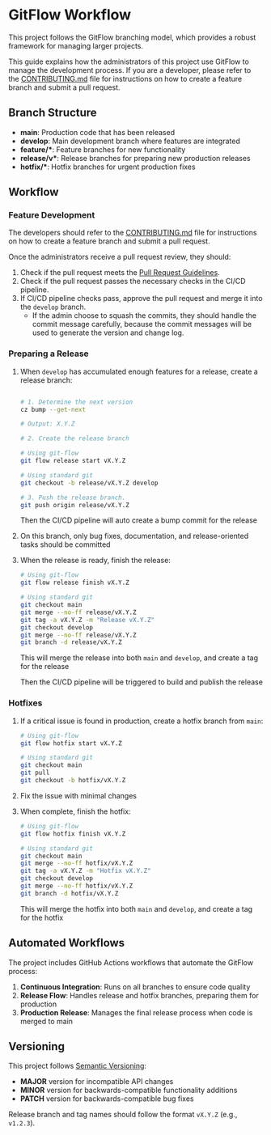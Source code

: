 # GitFlow Workflow

This project follows the GitFlow branching model, which provides a robust framework for managing larger projects.

This guide explains how the administrators of this project use GitFlow to manage the development process. If you are a developer, please refer to the [CONTRIBUTING.md](../CONTRIBUTING.md) file for instructions on how to create a feature branch and submit a pull request.

## Branch Structure

- **main**: Production code that has been released
- **develop**: Main development branch where features are integrated
- **feature/\***: Feature branches for new functionality
- **release/v\***: Release branches for preparing new production releases
- **hotfix/\***: Hotfix branches for urgent production fixes

## Workflow

### Feature Development

The developers should refer to the [CONTRIBUTING.md](../CONTRIBUTING.md) file for instructions on how to create a feature branch and submit a pull request.

Once the administrators receive a pull request review, they should:

1. Check if the pull request meets the [Pull Request Guidelines](../CONTRIBUTING.md#pull-request-guidelines).
2. Check if the pull request passes the necessary checks in the CI/CD pipeline.
3. If CI/CD pipeline checks pass, approve the pull request and merge it into the `develop` branch.
   - If the admin choose to squash the commits, they should handle the commit message carefully, because the commit messages will be used to generate the version and change log.

### Preparing a Release

1. When `develop` has accumulated enough features for a release, create a release branch:

   ```bash

   # 1. Determine the next version
   cz bump --get-next

   # Output: X.Y.Z

   # 2. Create the release branch

   # Using git-flow
   git flow release start vX.Y.Z

   # Using standard git
   git checkout -b release/vX.Y.Z develop

   # 3. Push the release branch.
   git push origin release/vX.Y.Z
   ```

   Then the CI/CD pipeline will auto create a bump commit for the release

2. On this branch, only bug fixes, documentation, and release-oriented tasks should be committed
3. When the release is ready, finish the release:

   ```bash
   # Using git-flow
   git flow release finish vX.Y.Z

   # Using standard git
   git checkout main
   git merge --no-ff release/vX.Y.Z
   git tag -a vX.Y.Z -m "Release vX.Y.Z"
   git checkout develop
   git merge --no-ff release/vX.Y.Z
   git branch -d release/vX.Y.Z
   ```

   This will merge the release into both `main` and `develop`, and create a tag for the release

   Then the CI/CD pipeline will be triggered to build and publish the release

### Hotfixes

1. If a critical issue is found in production, create a hotfix branch from `main`:

   ```bash
   # Using git-flow
   git flow hotfix start vX.Y.Z

   # Using standard git
   git checkout main
   git pull
   git checkout -b hotfix/vX.Y.Z
   ```

2. Fix the issue with minimal changes
3. When complete, finish the hotfix:

   ```bash
   # Using git-flow
   git flow hotfix finish vX.Y.Z

   # Using standard git
   git checkout main
   git merge --no-ff hotfix/vX.Y.Z
   git tag -a vX.Y.Z -m "Hotfix vX.Y.Z"
   git checkout develop
   git merge --no-ff hotfix/vX.Y.Z
   git branch -d hotfix/vX.Y.Z
   ```

   This will merge the hotfix into both `main` and `develop`, and create a tag for the hotfix

## Automated Workflows

The project includes GitHub Actions workflows that automate the GitFlow process:

1. **Continuous Integration**: Runs on all branches to ensure code quality
2. **Release Flow**: Handles release and hotfix branches, preparing them for production
3. **Production Release**: Manages the final release process when code is merged to main

## Versioning

This project follows [Semantic Versioning](https://semver.org/):

- **MAJOR** version for incompatible API changes
- **MINOR** version for backwards-compatible functionality additions
- **PATCH** version for backwards-compatible bug fixes

Release branch and tag names should follow the format `vX.Y.Z` (e.g., `v1.2.3`).
